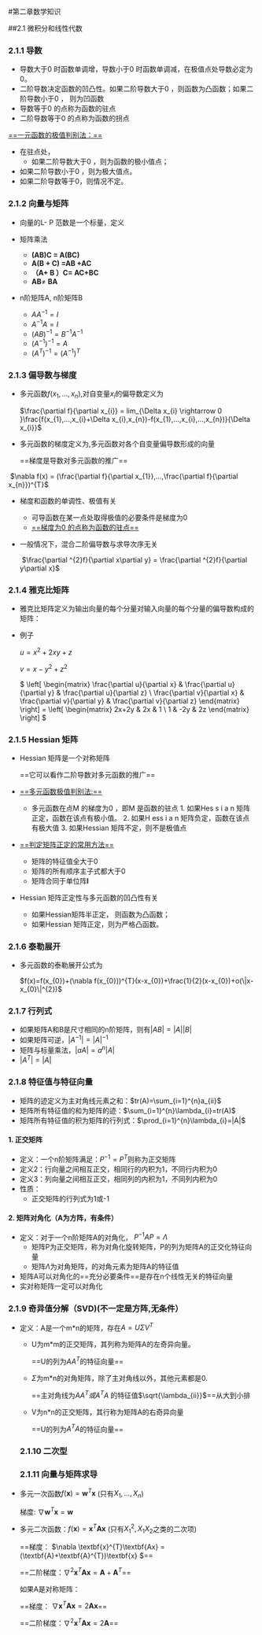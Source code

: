 #第二章数学知识

##2.1 微积分和线性代数

### 2.1.1 导数

+ 导数大于0 时函数单调增，导数小于0 时函数单调减，在极值点处导数必定为0。
+ 二阶导数决定函数的凹凸性。如果二阶导数大于0 ，则函数为凸函数；如果二阶导数小于0 ， 则为凹函数
+ 导数等于0 的点称为函数的驻点
+ 二阶导数等于0 的点称为函数的拐点

<u>==一元函数的极值判别法：==</u>

+ 在驻点处，
  + 如果二阶导数大于0 ，则为函数的极小值点；
+ 如果二阶导数小于0 ，则为极大值点。
+ 如果二阶导数等于0，则情况不定。

### 2.1.2 向量与矩阵

+ 向量的L- P 范数是一个标量，定义

+ 矩阵乘法 

  + **(AB)C = A(BC)**
  + **A(B + C) =AB +AC**
  + **（A+ B ）C= AC+BC**
  + **AB**$\neq$ **BA**

+ n阶矩阵A,  n阶矩阵B

  + $AA^{-1}=I$
  + $A^{-1}A=I$
  + $(AB)^{-1}=B^{-1}A^{-1}$
  + $(A^{-1})^{-1}=A$
  + $(A^{T})^{-1}=(A^{-1})^{T}$

### 2.1.3 偏导数与梯度

+ 多元函数$f(x_{1},...,x_{n})$,对自变量$x_{i}$的偏导数定义为

  $\frac{\partial f}{\partial x_{i}} = lim_{\Delta x_{i} \rightarrow 0 }\frac{f(x_{1},...,x_{i}+\Delta x_{i},x_{n})-f(x_{1},...,x_{i},...,x_{n})}{\Delta x_{i}}$

+ 多元函数的梯度定义为,多元函数对各个自变量偏导数形成的向量

  ==梯度是导数对多元函数的推广==

​        $\nabla f(x) = (\frac{\partial f}{\partial x_{1}},...,\frac{\partial f}{\partial x_{n}})^{T}$

+ 梯度和函数的单调性、极值有关

  + 可导函数在某一点处取得极值的必要条件是梯度为0 
  + <u>==梯度为0 的点称为函数的驻点==</u>

+ 一般情况下，混合二阶偏导数与求导次序无关

  ​	$\frac{\partial ^{2}f}{\partial x\partial y} = \frac{\partial ^{2}f}{\partial y\partial x}$

### 2.1.4 雅克比矩阵

+ 雅克比矩阵定义为输出向量的每个分量对输入向量的每个分量的偏导数构成的矩阵：

+ 例子

  $u = x^{2} + 2xy +z$

  $v = x -y^{2}+z^{2}$

  $ \left[ \begin{matrix}   \frac{\partial u}{\partial x} & \frac{\partial u}{\partial y} & \frac{\partial u}{\partial z} \\   \frac{\partial v}{\partial x} & \frac{\partial v}{\partial y} & \frac{\partial v}{\partial z} \end{matrix}  \right] = \left[ \begin{matrix}   2x+2y & 2x & 1 \\   1 & -2y & 2z \end{matrix}  \right] $

### 2.1.5 Hessian 矩阵

+ Hessian 矩阵是一个对称矩阵

  ==它可以看作二阶导数对多元函数的推广==

+ <u>==多元函数极值判别法:==</u>

  + 多元函数在点M 的梯度为0 ，即M 是函数的驻点
    	1. 如果Hes s i a n 矩阵正定，函数在该点有极小值。
     	2. 如果H ess i a n 矩阵负定，函数在该点有极大值
     	3. 如果Hessian 矩阵不定，则不是极值点

+ <u>==判定矩阵正定的常用方法==</u>

  + 矩阵的特征值全大于0
  + 矩阵的所有顺序主子式都大于0
  + 矩阵合同于单位阵**I**

+ Hessian 矩阵正定性与多元函数的凹凸性有关

  	+ 如果Hessian矩阵半正定， 则函数为凸函数；
  	+ 如果Hessian 矩阵正定，则为严格凸函数。

### 2.1.6 泰勒展开

+ 多元函数的泰勒展开公式为

  $f(x)=f(x_{0})+(\nabla f(x_{0}))^{T}(x-x_{0})+\frac{1}{2}(x-x_{0})+o(\|x-x_{0}\|^{2})$

### 2.1.7 行列式

+ 如果矩阵A和B是尺寸相同的n阶矩阵，则有$|AB|=|A||B|$
+ 如果矩阵可逆，$|A^{-1}|=|A|^{-1}$
+ 矩阵与标量乘法，$|aA|=a^{n}|A|$
+ $|A^{T}|=|A|$

### 2.1.8 特征值与特征向量

+ 矩阵的迹定义为主对角线元素之和：$tr(A)=\sum_{i=1}^{n}a_{ii}$
+ 矩阵所有特征值的和为矩阵的迹：$\sum_{i=1}^{n}\lambda_{i}=tr(A)$
+ 矩阵所有特征值的积为矩阵的行列式：$\prod_{i=1}^{n}\lambda_{i}=|A|$

#### 1. 正交矩阵

+ 定义：一个n阶矩阵满足：$P^{-1}=P^{T}$则称为正交矩阵
+ 定义2：行向量之间相互正交，相同行的内积为1，不同行内积为0
+ 定义3：列向量之间相互正交，相同列的内积为1，不同列内积为0
+ 性质：
  + 正交矩阵的行列式为1或-1

#### 2. 矩阵对角化（A为方阵，有条件）

+ 定义：对于一个n阶矩阵A的对角化， $P^{-1}AP=\Lambda$
  + 矩阵P为正交矩阵，称为对角化旋转矩阵，P的列为矩阵A的正交化特征向量
  + 矩阵$\Lambda$为对角矩阵，的对角元素为矩阵A的特征值
+ 矩阵A可以对角化的==充分必要条件==是存在n个线性无关的特征向量
+ 实对称矩阵一定可以对角化

### 2.1.9 奇异值分解（SVD)(不一定是方阵,无条件）

+ 定义：A是一个m*n的矩阵，存在$A=U\Sigma V^{T}$

  + U为m*m的正交矩阵，其列称为矩阵A的左奇异向量。

    ==U的列为$AA^{T}$的特征向量==

  + $\Sigma$为m*n的对角矩阵，除了主对角线以外，其他元素都是0.

    ==主对角线为$AA^{T}或$$A^{T}A$ 的特征值$\sqrt{\lambda_{ii}}$==从大到小排

  + V为n*n的正交矩阵，其行称为矩阵A的右奇异向量

    ==U的列为$A^{T}A$的特征向量==

  ### 2.1.10 二次型

  ### 2.1.11 向量与矩阵求导

+ 多元一次函数$f(\textbf{x})=\textbf{w}^{T}\textbf{x}$                 (只有$X_{1},...,X_{n}$)

  梯度: $\nabla \textbf{w}^{T}\textbf{x}=\textbf{w}$

+ 多元二次函数：$f(\textbf{x})=\textbf{x}^{T}\textbf{Ax}$           (只有$X_{1}^{2},X_{1}X_{2}$之类的二次项)

  ==梯度：      $\nabla \textbf{x}^{T}\textbf{Ax} = (\textbf{A}+\textbf{A}^{T})\textbf{x} $==
  
  ==二阶梯度：$\nabla^{2} \textbf{x}^{T}\textbf{Ax} =\textbf{A}+\textbf{A}^{T}$==
  
  如果A是对称矩阵：
  
  ==梯度：      $\nabla \textbf{x}^{T}\textbf{Ax} = 2\textbf{A}\textbf{x}$==
  
  ==二阶梯度：$\nabla^{2} \textbf{x}^{T}\textbf{Ax} =2\textbf{A}$==
  
  













​    

​    

















  

  

  

  

  

  

  